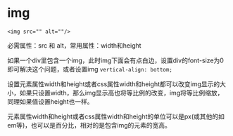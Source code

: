 # img

`<img src="" alt=""/>`

必需属性：src 和 alt，常用属性：width和height

如果一个div里包含一个img，此时img下面会有点白边，设置div的font-size为0即可解决这个问题，或者设置img `vertical-align: bottom;`

设置元素属性width和height或者css属性width和height都可以改变img显示的大小，如果只设置width，那么img显示高也将等比例的改变，img将等比例缩放，同理如果值设置height也一样。

元素属性width和height或者css属性width和height的单位可以是px(或其他的如em等)，也可以是百分比，相对的是包含img的元素的宽高。
